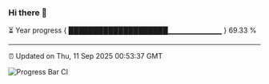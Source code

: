 ### Hi there 👋

⏳ Year progress { ████████████████████▁▁▁▁▁▁▁▁▁▁ } 69.33 %

---

⏰ Updated on Thu, 11 Sep 2025 00:53:37 GMT

![Progress Bar CI](https://github.com/Shyam-Makwana/GitHub-Actions-Demo/workflows/Progress%20Bar%20CI/badge.svg)
